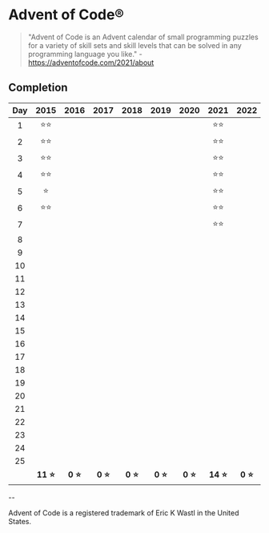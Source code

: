 # Advent of Code®

> "Advent of Code is an Advent calendar of small programming puzzles for a variety of skill sets and skill levels that
> can be solved in any programming language you like." - https://adventofcode.com/2021/about

## Completion

| Day |     2015      |     2016     |     2017     |     2018     |     2019     |     2020     |     2021      |     2022     |
|:---:|:-------------:|:------------:|:------------:|:------------:|:------------:|:------------:|:-------------:|:------------:|
|  1  | :star::star:  |              |              |              |              |              | :star::star:  ||
|  2  | :star::star:  |              |              |              |              |              | :star::star:  ||
|  3  | :star::star:  |              |              |              |              |              | :star::star:  ||
|  4  | :star::star:  |              |              |              |              |              | :star::star:  ||
|  5  |    :star:     |              |              |              |              |              | :star::star:  ||
|  6  | :star::star:  |              |              |              |              |              | :star::star:  ||
|  7  |               |              |              |              |              |              | :star::star:  ||
|  8  |               |              |              |              |              |              |               ||
|  9  |               |              |              |              |              |              |               ||
| 10  |               |              |              |              |              |              |               ||
| 11  |               |              |              |              |              |              |               ||
| 12  |               |              |              |              |              |              |               ||
| 13  |               |              |              |              |              |              |               ||
| 14  |               |              |              |              |              |              |               ||
| 15  |               |              |              |              |              |              |               ||
| 16  |               |              |              |              |              |              |               ||
| 17  |               |              |              |              |              |              |               ||
| 18  |               |              |              |              |              |              |               ||
| 19  |               |              |              |              |              |              |               ||
| 20  |               |              |              |              |              |              |               ||
| 21  |               |              |              |              |              |              |               ||
| 22  |               |              |              |              |              |              |               ||
| 23  |               |              |              |              |              |              |               ||
| 24  |               |              |              |              |              |              |               ||
| 25  |               |              |              |              |              |              |               ||
|     | **11 :star:** | **0 :star:** | **0 :star:** | **0 :star:** | **0 :star:** | **0 :star:** | **14 :star:** | **0 :star:** |

--

Advent of Code is a registered trademark of Eric K Wastl in the United States.
